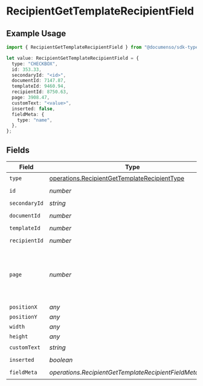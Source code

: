 # RecipientGetTemplateRecipientField

## Example Usage

```typescript
import { RecipientGetTemplateRecipientField } from "@documenso/sdk-typescript/models/operations";

let value: RecipientGetTemplateRecipientField = {
  type: "CHECKBOX",
  id: 353.33,
  secondaryId: "<id>",
  documentId: 7147.87,
  templateId: 9460.94,
  recipientId: 8750.63,
  page: 3908.47,
  customText: "<value>",
  inserted: false,
  fieldMeta: {
    type: "name",
  },
};
```

## Fields

| Field                                                                                                        | Type                                                                                                         | Required                                                                                                     | Description                                                                                                  |
| ------------------------------------------------------------------------------------------------------------ | ------------------------------------------------------------------------------------------------------------ | ------------------------------------------------------------------------------------------------------------ | ------------------------------------------------------------------------------------------------------------ |
| `type`                                                                                                       | [operations.RecipientGetTemplateRecipientType](../../models/operations/recipientgettemplaterecipienttype.md) | :heavy_check_mark:                                                                                           | N/A                                                                                                          |
| `id`                                                                                                         | *number*                                                                                                     | :heavy_check_mark:                                                                                           | N/A                                                                                                          |
| `secondaryId`                                                                                                | *string*                                                                                                     | :heavy_check_mark:                                                                                           | N/A                                                                                                          |
| `documentId`                                                                                                 | *number*                                                                                                     | :heavy_check_mark:                                                                                           | N/A                                                                                                          |
| `templateId`                                                                                                 | *number*                                                                                                     | :heavy_check_mark:                                                                                           | N/A                                                                                                          |
| `recipientId`                                                                                                | *number*                                                                                                     | :heavy_check_mark:                                                                                           | N/A                                                                                                          |
| `page`                                                                                                       | *number*                                                                                                     | :heavy_check_mark:                                                                                           | The page number of the field on the document. Starts from 1.                                                 |
| `positionX`                                                                                                  | *any*                                                                                                        | :heavy_minus_sign:                                                                                           | N/A                                                                                                          |
| `positionY`                                                                                                  | *any*                                                                                                        | :heavy_minus_sign:                                                                                           | N/A                                                                                                          |
| `width`                                                                                                      | *any*                                                                                                        | :heavy_minus_sign:                                                                                           | N/A                                                                                                          |
| `height`                                                                                                     | *any*                                                                                                        | :heavy_minus_sign:                                                                                           | N/A                                                                                                          |
| `customText`                                                                                                 | *string*                                                                                                     | :heavy_check_mark:                                                                                           | N/A                                                                                                          |
| `inserted`                                                                                                   | *boolean*                                                                                                    | :heavy_check_mark:                                                                                           | N/A                                                                                                          |
| `fieldMeta`                                                                                                  | *operations.RecipientGetTemplateRecipientFieldMetaUnion*                                                     | :heavy_check_mark:                                                                                           | N/A                                                                                                          |